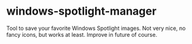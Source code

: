# windows-spotlight-manager
Tool to save your favorite Windows Spotlight images. Not very nice, no fancy icons, but works at least. Improve in future of course.
